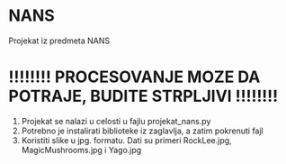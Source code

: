 # NANS
 Projekat iz predmeta NANS

 # !!!!!!!! PROCESOVANJE MOZE DA POTRAJE, BUDITE STRPLJIVI !!!!!!!!

 1. Projekat se nalazi u celosti u fajlu projekat_nans.py
 2. Potrebno je instalirati biblioteke iz zaglavlja, a zatim pokrenuti fajl
 3. Koristiti slike u jpg. formatu. Dati su primeri RockLee.jpg, MagicMushrooms.jpg i Yago.jpg
 
 
